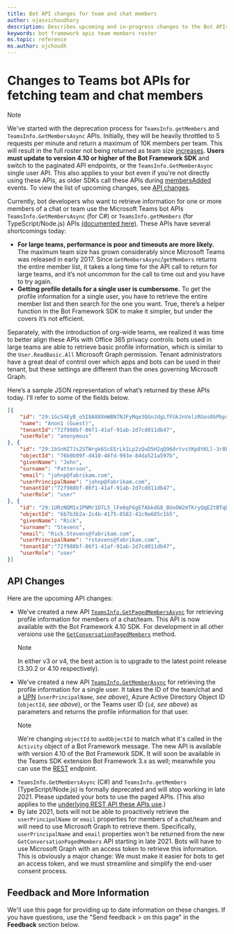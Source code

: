 ```yaml
---
title: Bot API changes for team and chat members
author: ojasvichoudhary 
description: Describes upcoming and in-progress changes to the Bot APIs used for retrieving members of teams and chats
keywords: bot framework apis team members roster
ms.topic: reference
ms.author: ojchoudh
---
```

# Changes to Teams bot APIs for fetching team and chat members

>[!NOTE]
> We've started with the deprecation process for `TeamsInfo.getMembers` and `TeamsInfo.GetMembersAsync` APIs. Initially, they will be heavily throttled to 5 requests per minute and return a maximum of 10K members per team. This will result in the full roster not being returned as team size [increases](https://blogs.microsoft.com/2020/09/22/whats-new-in-microsoft-teams-microsoft-ignite-2020/). 
> **Users must update to version 4.10 or higher of the Bot Framework SDK** and switch to the paginated API endpoints, or the `TeamsInfo.GetMemberAsync` single user API. This also applies to your bot even if you're not directly using these APIs, as older SDKs call these APIs during [membersAdded](https://docs.microsoft.com/microsoftteams/platform/bots/how-to/conversations/subscribe-to-conversation-events?tabs=dotnet#team-members-added) events. To view the list of upcoming changes, see [API changes](https://docs.microsoft.com/microsoftteams/platform/resources/team-chat-member-api-changes#api-changes). 

Currently, bot developers who want to retrieve information for one or more members of a chat or team use the Microsoft Teams bot APIs `TeamsInfo.GetMembersAsync` (for C#) or `TeamsInfo.getMembers` (for TypeScript/Node.js) APIs [(documented here)](https://docs.microsoft.com/microsoftteams/platform/bots/how-to/get-teams-context?tabs=dotnet#fetching-the-roster-or-user-profile). These APIs have several shortcomings today:

* **For large teams, performance is poor and timeouts are more likely.** The maximum team size has grown considerably since Microsoft Teams was released in early 2017. Since `GetMembersAsync`/`getMembers` returns the entire member list, it takes a long time for the API call to return for large teams, and it’s not uncommon for the call to time out and you have to try again.
* **Getting profile details for a single user is cumbersome.** To get the profile information for a single user, you have to retrieve the entire member list and then search for the one you want. True, there’s a helper function in the Bot Framework SDK to make it simpler, but under the covers it’s not efficient.

Separately, with the introduction of org-wide teams, we realized it was time to better align these APIs with Office 365 privacy controls: bots used in large teams are able to retrieve basic profile information, which is similar to the `User.ReadBasic.All` Microsoft Graph permission. Tenant administrators have a great deal of control over which apps and bots can be used in their tenant, but these settings are different than the ones governing Microsoft Graph.

Here’s a sample JSON representation of what’s returned by these APIs today. I’ll refer to some of the fields below.

```json
[{
    "id": "29:1GcS4EyB_oSI8A88XmWBN7NJFyMqe3QGnJdgLfFGkJnVelzRGos0bPbpsfJjcbAD22bmKc4GMbrY2g4JDrrA8vM06X1-cHHle4zOE6U4ttcc",
    "name": "Anon1 (Guest)",
    "tenantId":"72f988bf-86f1-41af-91ab-2d7cd011db47",
	"userRole": "anonymous"
}, {
    "id": "29:1bSnHZ7Js2STWrgk6ScEErLk1Lp2zQuD5H2qQ960rtvstKp8tKLl-3r8b6DoW0QxZimuTxk_kupZ1DBMpvIQQUAZL-PNj0EORDvRZXy8kvWk",
    "objectId": "76b0b09f-d410-48fd-993e-84da521a597b",
    "givenName": "John",
    "surname": "Patterson",
    "email": "johnp@fabrikam.com",
    "userPrincipalName": "johnp@fabrikam.com",
    "tenantId":"72f988bf-86f1-41af-91ab-2d7cd011db47",
	"userRole": "user"
}, {
    "id": "29:1URzNQM1x1PNMr1D7L5_lFe6qF6gEfAbkdG8_BUxOW2mTKryQqEZtBTqDt10-MghkzjYDuUj4KG6nvg5lFAyjOLiGJ4jzhb99WrnI7XKriCs",
    "objectId": "6b7b3b2a-2c4b-4175-8582-41c9e685c1b5",
    "givenName": "Rick",
    "surname": "Stevens",
    "email": "Rick.Stevens@fabrikam.com",
    "userPrincipalName": "rstevens@fabrikam.com",
    "tenantId":"72f988bf-86f1-41af-91ab-2d7cd011db47",
	"userRole": "user"
}]
```

## API Changes
Here are the upcoming API changes:

* We've created a new API [`TeamsInfo.GetPagedMembersAsync`](../../bots/how-to/get-teams-context.md?tabs=dotnet#fetching-the-roster-or-user-profile) for retrieving profile information for members of a chat/team. This API is now available with the Bot Framework 4.10 SDK. For development in all other versions use the [`GetConversationPagedMembers`](/dotnet/api/microsoft.bot.connector.conversationsextensions.getconversationpagedmembersasync?view=botbuilder-dotnet-stable&preserve-view=true) method. 
  > [!NOTE]
  > In either v3 or v4, the best action is to upgrade to the latest point release (3.30.2 or 4.10 respectively). 
* We've created a new API [`TeamsInfo.GetMemberAsync`](../../bots/how-to/get-teams-context.md?tabs=dotnet#get-single-member-details) for retrieving the profile information for a single user. It takes the ID of the team/chat and a [UPN](https://docs.microsoft.com/windows/win32/ad/naming-properties#userprincipalname) (`userPrincipalName`, *see above*), Azure Active Directory Object ID (`objectId`, *see above*), or the Teams user ID (`id`, *see above*) as parameters and returns the profile information for that user. 
  > [!NOTE]
  > We're changing `objectId` to `aadObjectId` to match what it's called in the `Activity` object of a Bot Framework message. The new API is available with version 4.10 of the Bot Framework SDK. It will soon be available in the Teams SDK extension Bot Framework 3.x as well; meanwhile you can use the [REST](../../bots/how-to/get-teams-context.md?tabs=json#get-single-member-details) endpoint.
* `TeamsInfo.GetMembersAsync` (C#) and `TeamsInfo.getMembers` (TypeScript/Node.js) is formally deprecated and will stop working in late 2021. Please updated your bots to use the paged APIs. (This also applies to the [underlying REST API these APIs use](../../bots/how-to/get-teams-context.md?tabs=json#tabpanel_CeZOj-G++Q_json).)
* By late 2021, bots will not be able to proactively retrieve the `userPrincipalName` or `email` properties for members of a chat/team and will need to use Microsoft Graph to retrieve them. Specifically, `userPrincipalName` and `email` properties won't be returned from the new `GetConversationPagedMembers` API starting in late 2021. Bots will have to use Microsoft Graph with an access token to retrieve this information. This is obviously a major change: We must make it easier for bots to get an access token, and we must streamline and simplify the end-user consent process.

## Feedback and More Information
We'll use this page for providing up to date information on these changes. If you have questions, use the "Send feedback > on this page" in the **Feedback** section below. 

